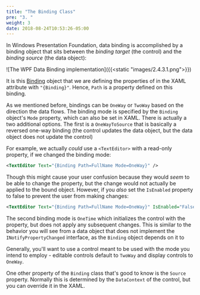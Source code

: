 ```yaml
---
title: "The Binding Class"
pre: "3. "
weight: 3
date: 2018-08-24T10:53:26-05:00
---
```


In Windows Presentation Foundation, data binding is accomplished by a binding object that sits between the _binding target_ (the control) and the _binding source_ (the data object):

![The WPF Data Binding implementation]({{<static "images/2.4.3.1.png">}})

It is this [Binding](https://docs.microsoft.com/en-us/dotnet/api/system.windows.data.binding?view=netcore-3.1) object that we are defining the properties of in the XAML attribute with `"{Binding}"`.  Hence, `Path` is a property defined on this binding.  

As we mentioned before, bindings can be `OneWay` or `TwoWay` based on the direction the data flows.  The binding mode is specified by the `Binding` object's `Mode` property, which can also be set in XAML. There is actually a two additional options.  The first is a `OneWayToSource` that is basically a reversed one-way binding (the control updates the data object, but the data object does not update the control)   

For example, we actually _could_ use a `<TextEditor>` with a read-only property, if we changed the binding mode:

```xml
<TextEditor Text="{Binding Path=FullName Mode=OneWay}" />
```

Though this might cause your user confusion because they would _seem_ to be able to change the property, but the change would not actually be applied to the bound object.  However, if you _also_ set the `IsEnabled` property to false to prevent the user from making changes:

```xml
<TextEditor Text="{Binding Path=FullName Mode=OneWay}" IsEnabled="False" />
```

The second binding mode is `OneTime` which initializes the control with the property, but does not apply any subsequent changes.  This is similar to the behavior you will see from a data object that does not implement the `INotifyPropertyChanged` interface, as the `Binding` object depends on it to 

Generally, you'll want to use a control meant to be used with the mode you intend to employ - editable controls default to `TwoWay` and display controls to `OneWay`.

One other property of the `Binding` class that's good to know is the `Source` property.  Normally this is determined by the `DataContext` of the control, but you can override it in the XAML.